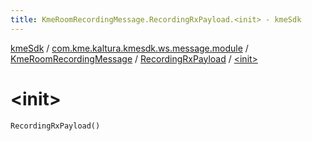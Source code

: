 ```yaml
---
title: KmeRoomRecordingMessage.RecordingRxPayload.<init> - kmeSdk
---
```


[kmeSdk](../../../index.html) / [com.kme.kaltura.kmesdk.ws.message.module](../../index.html) / [KmeRoomRecordingMessage](../index.html) / [RecordingRxPayload](index.html) / [&lt;init&gt;](./-init-.html)

# &lt;init&gt;

`RecordingRxPayload()`